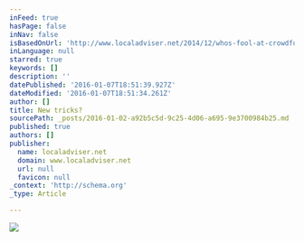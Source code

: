 ```yaml
---
inFeed: true
hasPage: false
inNav: false
isBasedOnUrl: 'http://www.localadviser.net/2014/12/whos-fool-at-crowdfunding-table.html?view=flipcard'
inLanguage: null
starred: true
keywords: []
description: ''
datePublished: '2016-01-07T18:51:39.927Z'
dateModified: '2016-01-07T18:51:34.261Z'
author: []
title: New tricks?
sourcePath: _posts/2016-01-02-a92b5c5d-9c25-4d06-a695-9e3700984b25.md
published: true
authors: []
publisher:
  name: localadviser.net
  domain: www.localadviser.net
  url: null
  favicon: null
_context: 'http://schema.org'
_type: Article

---
```

![](https://the-grid-user-content.s3-us-west-2.amazonaws.com/3a3f40bf-d2e9-49fe-8309-c34644e8fa6b.jpg)